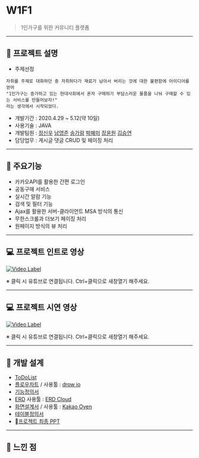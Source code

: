 # W1F1
> 1인가구를 위한 커뮤니티 플랫폼

-----------
## &#127836; 프로젝트 설명
* 주제선정 
```
자취를 주제로 대화하던 중 자취하다가 재료가 남아서 버리는 것에 대한 불편함에 아이디어를 얻어
"1인가구는 증가하고 있는 현대사회에서 혼자 구매하기 부담스러운 물품을 나눠 구매할 수 있는 서비스를 만들어보자!"
라는 생각에서 시작되었다.
```
* 개발기간 : 2020.4.29 ~ 5.12(약 10일)
* 사용기술 : JAVA
* 개발팀원 : [정신우](https://github.com/s1nwoo "정신우") [남영준](https://github.com/YoungJoonNam "남영준") [송가람](https://github.com/NikkieS "송가람") [박혜미](https://github.com/phm3241 "박혜미") [장윤원](https://github.com/zannew "장윤원") [김승연](https://github.com/nullsector12 "김승연")
* 담당업무 : 게시글 댓글 CRUD 및 페이징 처리

-----------

## &#128170; 주요기능 
* 카카오API를 활용한 간편 로그인
* 공동구매 서비스
* 실시간 알람 기능
* 검색 및 필터 기능
* Ajax를 활용한 서버-클라이언트 MSA 방식의 통신
* 무한스크롤과 더보기 페이징 처리
* 원페이지 방식의 뷰 처리
-----------

## &#128187; 프로젝트 인트로 영상
[![Video Label](https://img.youtube.com/vi/aCwO6-Lt5fA/0.jpg)](https://youtu.be/aCwO6-Lt5fA)

※ 클릭 시 유튜브로 연결됩니다. Ctrl+클릭으로 새창열기 해주세요.

-----------
## &#128187; 프로젝트 시연 영상
[![Video Label](https://img.youtube.com/vi/NiBQ3iUOvgM/0.jpg)](https://youtu.be/NiBQ3iUOvgM)

※ 클릭 시 유튜브로 연결됩니다. Ctrl+클릭으로 새창열기 해주세요.

-----------
## &#128221; 개발 설계
* [ToDoList](https://docs.google.com/document/d/1bYT4GFLcFJ_UjXLoZdrYLiE4dDvtWJQcQLat3OIq1Uw/edit?usp=sharing)
* [플로우차트](https://drive.google.com/file/d/1pmmGtBzhikj7JPZHjvUBrX5z2B82_SZL/view?usp=sharing) / 사용툴 : [drow io](https://app.diagrams.net/)
* [기능정의서](https://docs.google.com/spreadsheets/d/1NCqAn5_14D6SS678_U6fSOFyqZ_dbzm945EmDkZdceU/edit?usp=sharing)
* [ERD](https://drive.google.com/file/d/1aqfKfQEfgmiJ37vbYgq1GpkJVNK8YktS/view?usp=sharing) 사용툴 : [ERD Cloud](https://www.erdcloud.com/)
* [화면설계서](https://drive.google.com/file/d/1G3vA51nAK-AKpIPjIehYtJ21bRyvGTKh/view?usp=sharing) / 사용툴 : [Kakao Oven](https://ovenapp.io/)
* [테이블정의서](https://docs.google.com/spreadsheets/d/1NCqAn5_14D6SS678_U6fSOFyqZ_dbzm945EmDkZdceU/edit?usp=sharing)
* &#127775;[프로젝트 최종 PPT](https://drive.google.com/file/d/1cWE9EtIXe5pwTTxQFqWmT6agnqX9BCKH/view?usp=sharing)
-----------
## &#128173; 느낀 점
```


```
